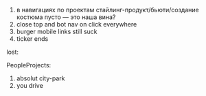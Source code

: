 1. в навигациях по проектам стайлинг-продукт/бьюти/создание костюма пусто — это наша вина?
2. close top and bot nav on click everywhere
3. burger mobile links still suck
4. ticker ends

lost:

PeopleProjects:

1. absolut city-park
2. you drive